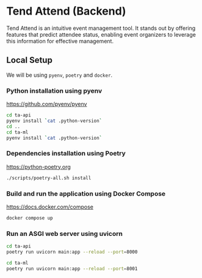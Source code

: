 # Tend Attend (Backend)

Tend Attend is an intuitive event management tool. It stands out by offering features that predict attendee status, enabling event organizers to leverage this information for effective management.

## Local Setup

We will be using `pyenv`, `poetry` and `docker`.

### Python installation using pyenv

https://github.com/pyenv/pyenv

```sh
cd ta-api
pyenv install `cat .python-version`
cd ..
cd ta-ml
pyenv install `cat .python-version`
```

### Dependencies installation using Poetry

https://python-poetry.org

```sh
./scripts/poetry-all.sh install
```

### Build and run the application using Docker Compose

https://docs.docker.com/compose

```sh
docker compose up
```

### Run an ASGI web server using uvicorn

```sh
cd ta-api
poetry run uvicorn main:app --reload --port=8000
```

```sh
cd ta-ml
poetry run uvicorn main:app --reload --port=8001
```
